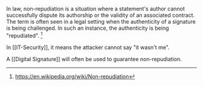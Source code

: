 In law, non-repudiation is a situation where a statement's author cannot successfully dispute its authorship or the validity of an associated contract. The term is often seen in a legal setting when the authenticity of a signature is being challenged. In such an instance, the authenticity is being "repudiated". [^1]

In [[IT-Security]], it means the attacker cannot say "it wasn't me".

A [[Digital Signature]] will often be used to guarantee non-repudiation.


[^1]: https://en.wikipedia.org/wiki/Non-repudiation